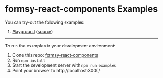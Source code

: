 formsy-react-components Examples
================================

You can try-out the following examples:

1. [Playground](https://twisty.github.io/formsy-react-components/playground/) ([source](https://github.com/twisty/formsy-react-components/tree/dev/examples/playground))

---

To run the examples in your development environment:

1. Clone this repo: [formsy-react-components](https://github.com/twisty/formsy-react-components/)
2. Run `npm install`
3. Start the development server with `npm run examples`
4. Point your browser to http://localhost:3000/
